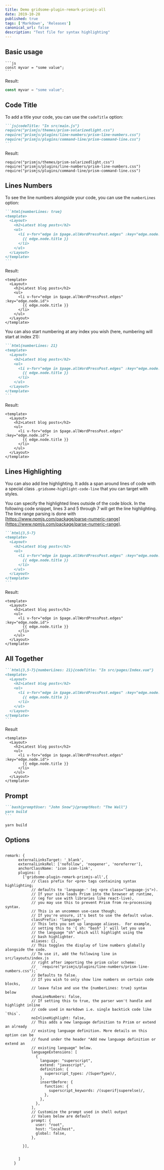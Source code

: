 ```yaml
---
title: Demo gridsome-plugin-remark-prismjs-all
date: 2019-10-28
published: true
tags: ['Markdown', 'Releases']
canonical_url: false
description: "Test file for syntax highlighting"
---
```


## Basic usage

``````markdown{codeTitle: "In a markdown file"}
```js
const myvar = "some value";
```
``````

Result:

```js
const myvar = "some value";
```

## Code Title

To add a title your code, you can use the `codeTitle` option:

``````md
```js{codeTitle: "In src/main.js"}
require("prismjs/themes/prism-solarizedlight.css")
require("prismjs/plugins/line-numbers/prism-line-numbers.css")
require("prismjs/plugins/command-line/prism-command-line.css")
```
``````

Result:

```js{codeTitle: "In src/main.js"}
require("prismjs/themes/prism-solarizedlight.css")
require("prismjs/plugins/line-numbers/prism-line-numbers.css")
require("prismjs/plugins/command-line/prism-command-line.css")
```

## Lines Numbers

To see the line numbers alongside your code, you can use the `numberLines` option:

`````md
```html{numberLines: true}
<template>
  <Layout>
    <h2>Latest blog posts</h2>
    <ul>
      <li v-for="edge in $page.allWordPressPost.edges" :key="edge.node.id">
        {{ edge.node.title }}
      </li>
    </ul>
  </Layout>
</template>
```
``````

Result:

```html{numberLines: true}
<template>
  <Layout>
    <h2>Latest blog posts</h2>
    <ul>
      <li v-for="edge in $page.allWordPressPost.edges" :key="edge.node.id">
        {{ edge.node.title }}
      </li>
    </ul>
  </Layout>
</template>
```

You can also start numbering at any index you wish (here, numbering
will start at index 21):

`````md
```html{numberLines: 21}
<template>
  <Layout>
    <h2>Latest blog posts</h2>
    <ul>
      <li v-for="edge in $page.allWordPressPost.edges" :key="edge.node.id">
        {{ edge.node.title }}
      </li>
    </ul>
  </Layout>
</template>
```
``````

Result:

```html{numberLines: 21}
<template>
  <Layout>
    <h2>Latest blog posts</h2>
    <ul>
      <li v-for="edge in $page.allWordPressPost.edges" :key="edge.node.id">
        {{ edge.node.title }}
      </li>
    </ul>
  </Layout>
</template>
```

## Lines Highlighting

You can also add line highlighting. It adds a span around lines of code with a
special class `.gridsome-highlight-code-line` that you can target with styles.

You can specify the highlighted lines outside of the code block.
In the following code snippet, lines 3 and 5 through 7 will get the line
highlighting. The line range parsing is done with
[https://www.npmjs.com/package/parse-numeric-range](https://www.npmjs.com/package/parse-numeric-range).

`````md
```html{3,5-7}
<template>
  <Layout>
    <h2>Latest blog posts</h2>
    <ul>
      <li v-for="edge in $page.allWordPressPost.edges" :key="edge.node.id">
        {{ edge.node.title }}
      </li>
    </ul>
  </Layout>
</template>
```
``````

Result:

```html{3,5-7}
<template>
  <Layout>
    <h2>Latest blog posts</h2>
    <ul>
      <li v-for="edge in $page.allWordPressPost.edges" :key="edge.node.id">
        {{ edge.node.title }}
      </li>
    </ul>
  </Layout>
</template>
```

## All Together

`````md
```html{3,5-7}{numberLines: 21}{codeTitle: "In src/pages/Index.vue"}
<template>
  <Layout>
    <h2>Latest blog posts</h2>
    <ul>
      <li v-for="edge in $page.allWordPressPost.edges" :key="edge.node.id">
        {{ edge.node.title }}
      </li>
    </ul>
  </Layout>
</template>
```
``````

Result

```html{3,5-7}{numberLines: 21}{codeTitle: "In src/pages/Index.vue"}
<template>
  <Layout>
    <h2>Latest blog posts</h2>
    <ul>
      <li v-for="edge in $page.allWordPressPost.edges" :key="edge.node.id">
        {{ edge.node.title }}
      </li>
    </ul>
  </Layout>
</template>
```


## Prompt

``````md
```bash{promptUser: "John Snow"}{promptHost: "The Wall"}
yarn build
```
``````

```bash{promptUser: "John Snow"}{promptHost: "The Wall"}
yarn build
```

## Options

```js{codeTitle: "In gridsome.config.js"}

remark: {
      externalLinksTarget: '_blank',
      externalLinksRel: ['nofollow', 'noopener', 'noreferrer'],
      anchorClassName: 'icon icon-link',
      plugins: [
        ['gridsome-plugin-remark-prismjs-all',{
            // Class prefix for <pre> tags containing syntax highlighting;
            // defaults to 'language-' (eg <pre class="language-js">).
            // If your site loads Prism into the browser at runtime,
            // (eg for use with libraries like react-live),
            // you may use this to prevent Prism from re-processing syntax.
            // This is an uncommon use-case though;
            // If you're unsure, it's best to use the default value.
            classPrefix: "language-",
            // This lets you set up language aliases.  For example,
            // setting this to '{ sh: "bash" }' will let you use
            // the language "sh" which will highlight using the
            // bash highlighter.
            aliases: {},
            // This toggles the display of line numbers globally alongside the code.
            // To use it, add the following line in src/layouts/index.js
            // right after importing the prism color scheme:
            //  `require("prismjs/plugins/line-numbers/prism-line-numbers.css");`
            // Defaults to false.
            // If you wish to only show line numbers on certain code blocks,
            // leave false and use the {numberLines: true} syntax below
            showLineNumbers: false,
            // If setting this to true, the parser won't handle and highlight inline
            // code used in markdown i.e. single backtick code like `this`.
            noInlineHighlight: false,
            // This adds a new language definition to Prism or extend an already
            // existing language definition. More details on this option can be
            // found under the header "Add new language definition or extend an
            // existing language" below.
            languageExtensions: [
              {
                language: "superscript",
                extend: "javascript",
                definition: {
                  superscript_types: /(SuperType)/,
                },
                insertBefore: {
                  function: {
                    superscript_keywords: /(superif|superelse)/,
                  },
                },
              },
            ],
            // Customize the prompt used in shell output
            // Values below are default
            prompt: {
              user: "root",
              host: "localhost",
              global: false,
            },

        }],
        
        
      ]
    }
```


